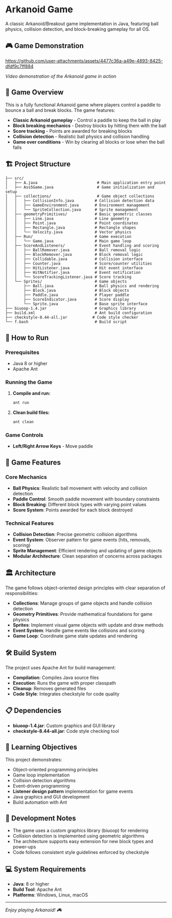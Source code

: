 # Arkanoid Game

A classic Arkanoid/Breakout game implementation in Java, featuring ball physics, collision detection, and block-breaking gameplay for all OS.

## 🎮 Game Demonstration

https://github.com/user-attachments/assets/4477c36a-a49e-4893-8425-dfdf9c7ff884

*Video demonstration of the Arkanoid game in action*

## 🎯 Game Overview

This is a fully functional Arkanoid game where players control a paddle to bounce a ball and break blocks. The game features:

- **Classic Arkanoid gameplay** - Control a paddle to keep the ball in play
- **Block breaking mechanics** - Destroy blocks by hitting them with the ball
- **Score tracking** - Points are awarded for breaking blocks
- **Collision detection** - Realistic ball physics and collision handling
- **Game over conditions** - Win by clearing all blocks or lose when the ball falls

## 🏗️ Project Structure

```
├── src/
│   ├── A.java                          # Main application entry point
│   ├── Ass5Game.java                   # Game initialization and setup
│   ├── collections/                    # Game object collections
│   │   ├── CollisionInfo.java         # Collision detection data
│   │   ├── GameEnvironment.java       # Environment management
│   │   └── SpriteCollection.java      # Sprite management
│   ├── geometryPrimitives/            # Basic geometric classes
│   │   ├── Line.java                  # Line geometry
│   │   ├── Point.java                 # Point coordinates
│   │   ├── Rectangle.java             # Rectangle shapes
│   │   └── Velocity.java              # Vector physics
│   ├── Run/                           # Game execution
│   │   └── Game.java                  # Main game loop
│   ├── ScoreAndListeners/             # Event handling and scoring
│   │   ├── BallRemover.java           # Ball removal logic
│   │   ├── BlockRemover.java          # Block removal logic
│   │   ├── Collidable.java            # Collision interface
│   │   ├── Counter.java               # Score/counter utilities
│   │   ├── HitListener.java           # Hit event interface
│   │   ├── HitNotifier.java           # Event notification
│   │   └── ScoreTrackingListener.java # Score tracking
│   └── Sprites/                       # Game objects
│       ├── Ball.java                  # Ball physics and rendering
│       ├── Block.java                 # Block objects
│       ├── Paddle.java                # Player paddle
│       ├── ScoreIndicator.java        # Score display
│       └── Sprite.java                # Base sprite interface
├── biuoop-1.4.jar                     # Graphics library
├── build.xml                          # Ant build configuration
├── checkstyle-8.44-all.jar           # Code style checker
└── f.bash                             # Build script
```

## 🚀 How to Run

### Prerequisites
- Java 8 or higher
- Apache Ant

### Running the Game

1. **Compile and run:**
   ```bash
   ant run
   ```

2. **Clean build files:**
   ```bash
   ant clean
   ```

### Game Controls
- **Left/Right Arrow Keys** - Move paddle

## 🎲 Game Features

### Core Mechanics
- **Ball Physics**: Realistic ball movement with velocity and collision detection
- **Paddle Control**: Smooth paddle movement with boundary constraints
- **Block Breaking**: Different block types with varying point values
- **Score System**: Points awarded for each block destroyed

### Technical Features
- **Collision Detection**: Precise geometric collision algorithms
- **Event System**: Observer pattern for game events (hits, removals, scoring)
- **Sprite Management**: Efficient rendering and updating of game objects
- **Modular Architecture**: Clean separation of concerns across packages

## 🏛️ Architecture

The game follows object-oriented design principles with clear separation of responsibilities:

- **Collections**: Manage groups of game objects and handle collision detection
- **Geometry Primitives**: Provide mathematical foundations for game physics
- **Sprites**: Implement visual game objects with update and draw methods
- **Event System**: Handle game events like collisions and scoring
- **Game Loop**: Coordinate game state updates and rendering

## 🛠️ Build System

The project uses Apache Ant for build management:
- **Compilation**: Compiles Java source files
- **Execution**: Runs the game with proper classpath
- **Cleanup**: Removes generated files
- **Code Style**: Integrates checkstyle for code quality

## 📋 Dependencies

- **biuoop-1.4.jar**: Custom graphics and GUI library
- **checkstyle-8.44-all.jar**: Code style checking tool

## 🎯 Learning Objectives

This project demonstrates:
- Object-oriented programming principles
- Game loop implementation
- Collision detection algorithms
- Event-driven programming
- **Listener design pattern** implementation for game events
- Java graphics and GUI development
- Build automation with Ant

## 🚧 Development Notes

- The game uses a custom graphics library (biuoop) for rendering
- Collision detection is implemented using geometric algorithms
- The architecture supports easy extension for new block types and power-ups
- Code follows consistent style guidelines enforced by checkstyle

## 💻 System Requirements
- **Java**: 8 or higher
- **Build Tool**: Apache Ant
- **Platforms**: Windows, Linux, macOS

---

*Enjoy playing Arkanoid! 🎮*
